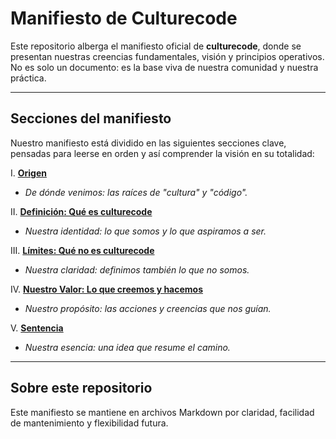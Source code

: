 # Manifiesto de Culturecode

Este repositorio alberga el manifiesto oficial de **culturecode**, donde se
presentan nuestras creencias fundamentales, visión y principios operativos. No
es solo un documento: es la base viva de nuestra comunidad y nuestra práctica.

---

## Secciones del manifiesto

Nuestro manifiesto está dividido en las siguientes secciones clave, pensadas
para leerse en orden y así comprender la visión en su totalidad:

I. **[Origen](secciones/I-origen.md)**
* *De dónde venimos: las raíces de "cultura" y "código".*

II. **[Definición: Qué es culturecode](secciones/II-definición.md)**
* *Nuestra identidad: lo que somos y lo que aspiramos a ser.*

III. **[Límites: Qué no es culturecode](secciones/III-límites.md)**
* *Nuestra claridad: definimos también lo que no somos.*

IV. **[Nuestro Valor: Lo que creemos y hacemos](secciones/IV-propuesta-valor.md)**
* *Nuestro propósito: las acciones y creencias que nos guían.*

V. **[Sentencia](secciones/V-sentencia.md)**
* *Nuestra esencia: una idea que resume el camino.*

---

## Sobre este repositorio

Este manifiesto se mantiene en archivos Markdown por claridad, facilidad de
mantenimiento y flexibilidad futura.
